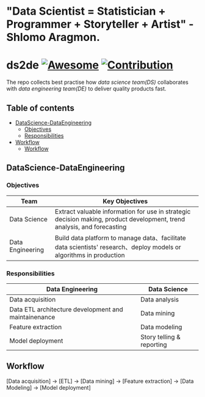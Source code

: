 # "Data Scientist = Statistician + Programmer + Storyteller + Artist" - Shlomo Aragmon.

# ds2de [![Awesome](https://cdn.rawgit.com/sindresorhus/awesome/d7305f38d29fed78fa85652e3a63e154dd8e8829/media/badge.svg)](https://github.com/sindresorhus/awesome) [![Contribution](https://img.shields.io/badge/contributions-welcome-brightgreen.svg?style=flat)](https://github.com/liukelinlin/ds2de)
The repo collects best practise how _data science team(DS)_ collaborates with _data engineering team(DE)_ to deliver quality products fast.

## Table of contents

* [DataScience-DataEngineering](#DataScience-DataEngineering)
  * [Objectives](#Objectives)
  * [Responsibilities](#Responsibilities)
* [Workflow](#Workflow)
  * [Workflow](Workflow)

## DataScience-DataEngineering

### Objectives

| Team| Key Objectives |
|----|----|
| Data Science | Extract valuable information for use in strategic decision making, product development, trend analysis, and forecasting |
| Data Engineering | Build data platform to manage data、facilitate data scientists' research、deploy models or algorithms in production |

### Responsibilities
| Data Engineering | Data Science |
|----|----|
| Data acquisition | Data analysis |
| Data ETL architecture development and maintainenance | Data mining |
| Feature extraction| Data modeling|
| Model deployment| Story telling & reporting|
## Workflow
[Data acquisition] -> [ETL] -> [Data mining] -> [Feature extraction] -> [Data Modeling] -> [Model deployment]
